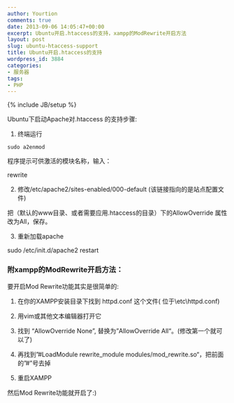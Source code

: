 ```yaml
---
author: Yourtion
comments: true
date: 2013-09-06 14:05:47+00:00
excerpt: Ubuntu开启.htaccess的支持，xampp的ModRewrite开启方法
layout: post
slug: ubuntu-htaccess-support
title: Ubuntu开启.htaccess的支持
wordpress_id: 3884
categories:
- 服务器
tags:
- PHP
---
```

{% include JB/setup %}

Ubuntu下启动Apache对.htaccess 的支持步骤:

1. 终端运行

```
sudo a2enmod
```

程序提示可供激活的模块名称，输入：

rewrite

2. 修改/etc/apache2/sites-enabled/000-default (该链接指向的是站点配置文件)

把（默认的www目录、或者需要应用.htaccess的目录）下的AllowOverride 属性改为All，保存。

3. 重新加载apache

sudo /etc/init.d/apache2 restart


### 附xampp的ModRewrite开启方法：


要开启Mod Rewrite功能其实是很简单的:



	
  1. 在你的XAMPP安装目录下找到 httpd.conf 这个文件( 位于\etc\httpd.conf)

	
  2. 用vim或其他文本编辑器打开它

	
  3. 找到 “AllowOverride None”, 替换为”AllowOverride All“。(修改第一个就可以了)

	
  4. 再找到”#LoadModule rewrite_module modules/mod_rewrite.so“，把前面的”#”号去掉

	
  5. 重启XAMPP


然后Mod Rewrite功能就开启了:)
